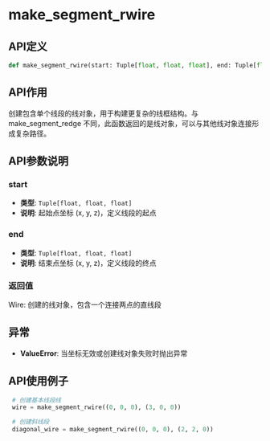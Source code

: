 # make_segment_rwire

## API定义

```python
def make_segment_rwire(start: Tuple[float, float, float], end: Tuple[float, float, float]) -> Wire
```

## API作用

创建包含单个线段的线对象，用于构建更复杂的线框结构。与make_segment_redge
不同，此函数返回的是线对象，可以与其他线对象连接形成复杂路径。

## API参数说明

### start

- **类型**: `Tuple[float, float, float]`
- **说明**: 起始点坐标 (x, y, z)，定义线段的起点

### end

- **类型**: `Tuple[float, float, float]`
- **说明**: 结束点坐标 (x, y, z)，定义线段的终点

### 返回值

Wire: 创建的线对象，包含一个连接两点的直线段

## 异常

- **ValueError**: 当坐标无效或创建线对象失败时抛出异常

## API使用例子

```python
 # 创建基本线段线
 wire = make_segment_rwire((0, 0, 0), (3, 0, 0))

 # 创建斜线段
 diagonal_wire = make_segment_rwire((0, 0, 0), (2, 2, 0))
```
